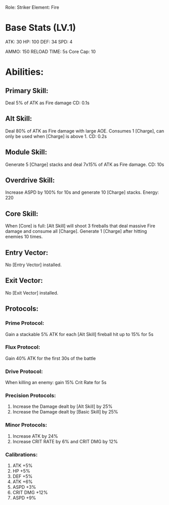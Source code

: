 Role: Striker
Element: Fire

# Base Stats (LV.1)

ATK: 30
HP: 100
DEF: 34
SPD: 4

AMMO: 150
RELOAD TIME: 5s
Core Cap: 10

# Abilities:

## Primary Skill:
Deal 5% of ATK as Fire damage
CD: 0.1s

## Alt Skill:
Deal 80% of ATK as Fire damage with large AOE.
Consumes 1 [Charge], can only be used when [Charge] is above 1.
CD: 0.2s
## Module Skill: 
Generate 5 [Charge] stacks and deal 7x15% of ATK as Fire damage. 
CD: 10s

## Overdrive Skill:
Increase ASPD by 100% for 10s and generate 10 [Charge] stacks.
Energy: 220

## Core Skill:
When [Core] is full: [Alt Skill] will shoot 3 fireballs that deal massive Fire damage and consume all [Charge].
Generate 1 [Charge] after hitting enemies 10 times.

## Entry Vector:
No [Entry Vector] installed.

## Exit Vector:
No [Exit Vector] installed.

## Protocols:

### Prime Protocol:
Gain a stackable 5% ATK for each [Alt Skill] fireball hit up to 15% for 5s

### Flux Protocol:
Gain 40% ATK for the first 30s of the battle

### Drive Protocol:
When killing an enemy: gain 15% Crit Rate for 5s

### Precision Protocols:
1. Increase the Damage dealt by [Alt Skill] by 25%
2. Increase the Damage dealt by [Basic Skill] by 25%

### Minor Protocols: 
1. Increase ATK by 24%
2. Increase CRIT RATE by 6% and CRIT DMG by 12%

### Calibrations:
1. ATK +5%
2. HP +5%
3. DEF +5%
4. ATK +6%
5. ASPD +3%
6. CRIT DMG +12%
7. ASPD +9%